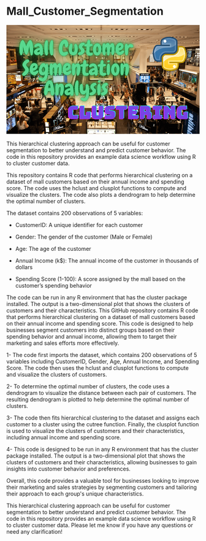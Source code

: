 # Mall_Customer_Segmentation

![hi](f9980f_9ec4f8a477cb430cba05dd3526a54b04~mv2.png)

This hierarchical clustering approach can be useful for customer segmentation to better understand and predict customer behavior. The code in this repository provides an example data science workflow using R to cluster customer data.

This repository contains R code that performs hierarchical clustering on a dataset of mall customers based on their annual income and spending score. The code uses the hclust and clusplot functions to compute and visualize the clusters. The code also plots a dendrogram to help determine the optimal number of clusters.

The dataset contains 200 observations of 5 variables:

- CustomerID: A unique identifier for each customer

- Gender: The gender of the customer (Male or Female)

- Age: The age of the customer

- Annual Income (k$): The annual income of the customer in thousands of dollars

- Spending Score (1-100): A score assigned by the mall based on the customer’s spending behavior

The code can be run in any R environment that has the cluster package installed. The output is a two-dimensional plot that shows the clusters of customers and their characteristics.
This GitHub repository contains R code that performs hierarchical clustering on a dataset of mall customers based on their annual income and spending score. This code is designed to help businesses segment customers into distinct groups based on their spending behavior and annual income, allowing them to target their marketing and sales efforts more effectively.

1- The code first imports the dataset, which contains 200 observations of 5 variables including CustomerID, Gender, Age, Annual Income, and Spending Score. The code then uses the hclust and clusplot functions to compute and visualize the clusters of customers. 

2- To determine the optimal number of clusters, the code uses a dendrogram to visualize the distance between each pair of customers. The resulting dendrogram is plotted to help determine the optimal number of clusters. 

3- The code then fits hierarchical clustering to the dataset and assigns each customer to a cluster using the cutree function. Finally, the clusplot function is used to visualize the clusters of customers and their characteristics, including annual income and spending score.

4- This code is designed to be run in any R environment that has the cluster package installed. The output is a two-dimensional plot that shows the clusters of customers and their characteristics, allowing businesses to gain insights into customer behavior and preferences. 

Overall, this code provides a valuable tool for businesses looking to improve their marketing and sales strategies by segmenting customers and tailoring their approach to each group's unique characteristics.

This hierarchical clustering approach can be useful for customer segmentation to better understand and predict customer behavior. The code in this repository provides an example data science workflow using R to cluster customer data. Please let me know if you have any questions or need any clarification!
